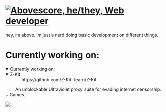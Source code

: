 # [![Abovescore, he/they, Web developer](https://readme-typing-svg.demolab.com?font=Fira+Code&pause=1000&width=435&lines=Abovescore;he%2Fthey;Web+developer)](https://git.io/typing-svg)
hey, im above.
im just a nerd doing basic development on different things.

# Currently working on:
<details open>
<summary>Currently working on:</summary>
  <details open>
  &nbsp;&nbsp;&nbsp;&nbsp;&nbsp;&nbsp;<summary>Z-Kit</summary>
  &nbsp;&nbsp;&nbsp;&nbsp;&nbsp;&nbsp;https://github.com/Z-Kit-Team/Z-Kit
    
  &nbsp;&nbsp;&nbsp;&nbsp;&nbsp;&nbsp;&nbsp;&nbsp;An unblockable Ultraviolet proxy suite for evading internet censorship. + Games.
  </details>
</details>

![](https://komarev.com/ghpvc/?username=Abovescore&color=blue)
